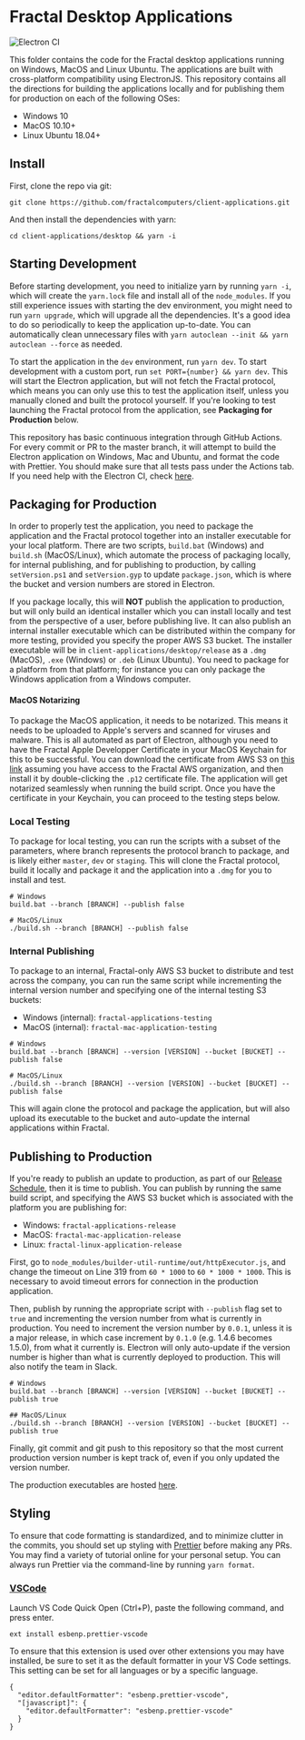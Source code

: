 # Fractal Desktop Applications

![Electron CI](https://github.com/fractalcomputers/client-applications/workflows/Electron%20CI/badge.svg)

This folder contains the code for the Fractal desktop applications running on Windows, MacOS and Linux Ubuntu. The applications are built with cross-platform compatibility using ElectronJS. This repository contains all the directions for building the applications locally and for publishing them for production on each of the following OSes:
-   Windows 10
-   MacOS 10.10+
-   Linux Ubuntu 18.04+

## Install

First, clone the repo via git:

`git clone https://github.com/fractalcomputers/client-applications.git`

And then install the dependencies with yarn:

`cd client-applications/desktop && yarn -i`

## Starting Development

Before starting development, you need to initialize yarn by running `yarn -i`, which will create the `yarn.lock` file and install all of the `node_modules`. If you still experience issues with starting the dev environment, you might need to run `yarn upgrade`, which will upgrade all the dependencies. It's a good idea to do so periodically to keep the application up-to-date. You can automatically clean unnecessary files with `yarn autoclean --init && yarn autoclean --force` as needed.

To start the application in the `dev` environment, run `yarn dev`. To start development with a custom port, run `set PORT={number} && yarn dev`. This will start the Electron application, but will not fetch the Fractal protocol, which means you can only use this to test the application itself, unless you manually cloned and built the protocol yourself. If you're looking to test launching the Fractal protocol from the application, see **Packaging for Production** below. 

This repository has basic continuous integration through GitHub Actions. For every commit or PR to the master branch, it will attempt to build the Electron application on Windows, Mac and Ubuntu, and format the code with Prettier. You should make sure that all tests pass under the Actions tab. If you need help with the Electron CI, check [here](https://github.com/samuelmeuli/action-electron-builder).

## Packaging for Production

In order to properly test the application, you need to package the application and the Fractal protocol together into an installer executable for your local platform. There are two scripts, `build.bat` (Windows) and `build.sh` (MacOS/Linux), which automate the process of packaging locally, for internal publishing, and for publishing to production, by calling `setVersion.ps1` and `setVersion.gyp` to update `package.json`, which is where the bucket and version numbers are stored in Electron.

If you package locally, this will **NOT** publish the application to production, but will only build an identical installer which you can install locally and test from the perspective of a user, before publishing live. It can also publish an internal installer executable which can be distributed within the company for more testing, provided you specify the proper AWS S3 bucket. The installer executable will be in `client-applications/desktop/release` as a `.dmg` (MacOS), `.exe` (Windows) or `.deb` (Linux Ubuntu). You need to package for a platform from that platform; for instance you can only package the Windows application from a Windows computer.

#### MacOS Notarizing

To package the MacOS application, it needs to be notarized. This means it needs to be uploaded to Apple's servers and scanned for viruses and malware. This is all automated as part of Electron, although you need to have the Fractal Apple Developper Certificate in your MacOS Keychain for this to be successful. You can download the certificate from AWS S3 on [this link](https://fractal-private-dev.s3.amazonaws.com/fractal-apple-codesigning-certificate.p12) assuming you have access to the Fractal AWS organization, and then install it by double-clicking the `.p12` certificate file. The application will get notarized seamlessly when running the build script. Once you have the certificate in your Keychain, you can proceed to the testing steps below.

### Local Testing

To package for local testing, you can run the scripts with a subset of the parameters, where branch represents the protocol branch to package, and is likely either `master`, `dev` or `staging`. This will clone the Fractal protocol, build it locally and package it and the application into a `.dmg` for you to install and test.

```
# Windows
build.bat --branch [BRANCH] --publish false

# MacOS/Linux
./build.sh --branch [BRANCH] --publish false
```

### Internal Publishing

To package to an internal, Fractal-only AWS S3 bucket to distribute and test across the company, you can run the same script while incrementing the internal version number and specifying one of the internal testing S3 buckets:
- Windows (internal): `fractal-applications-testing`
- MacOS (internal): `fractal-mac-application-testing`

```
# Windows
build.bat --branch [BRANCH] --version [VERSION] --bucket [BUCKET] --publish false

# MacOS/Linux
./build.sh --branch [BRANCH] --version [VERSION] --bucket [BUCKET] --publish false
```

This will again clone the protocol and package the application, but will also upload its executable to the bucket and auto-update the internal applications within Fractal.

## Publishing to Production

If you're ready to publish an update to production, as part of our [Release Schedule](https://www.notion.so/fractalcomputers/Release-Schedule-Drafting-c29cbe11c5f94cedb9c01aaa6d0d1ca4), then it is time to publish. You can publish by running the same build script, and specifying the AWS S3 bucket which is associated with the platform you are publishing for:
-   Windows: `fractal-applications-release`
-   MacOS: `fractal-mac-application-release`
-   Linux: `fractal-linux-application-release`

First, go to `node_modules/builder-util-runtime/out/httpExecutor.js`, and change the timeout on Line 319 from `60 * 1000` to `60 * 1000 * 1000`. This is necessary to avoid timeout errors for connection in the production application.

Then, publish by running the appropriate script with `--publish` flag set to `true` and incrementing the version number from what is currently in production. You need to increment the version number by `0.0.1`, unless it is a major release, in which case increment by `0.1.0` (e.g. 1.4.6 becomes 1.5.0), from what it currently is. Electron will only auto-update if the version number is higher than what is currently deployed to production. This will also notify the team in Slack.

```
# Windows
build.bat --branch [BRANCH] --version [VERSION] --bucket [BUCKET] --publish true

## MacOS/Linux
./build.sh --branch [BRANCH] --version [VERSION] --bucket [BUCKET] --publish true
```

Finally, git commit and git push to this repository so that the most current production version number is kept track of, even if you only updated the version number.

The production executables are hosted [here](https://s3.console.aws.amazon.com/s3/home?region=us-east-1#).

## Styling

To ensure that code formatting is standardized, and to minimize clutter in the commits, you should set up styling with [Prettier](https://prettier.io/) before making any PRs. You may find a variety of tutorial online for your personal setup. You can always run Prettier via the command-line by running `yarn format`. 

### [VSCode](https://marketplace.visualstudio.com/items?itemName=esbenp.prettier-vscode)

Launch VS Code Quick Open (Ctrl+P), paste the following command, and press enter.

```
ext install esbenp.prettier-vscode
```

To ensure that this extension is used over other extensions you may have installed, be sure to set it as the default formatter in your VS Code settings. This setting can be set for all languages or by a specific language.

```
{
  "editor.defaultFormatter": "esbenp.prettier-vscode",
  "[javascript]": {
    "editor.defaultFormatter": "esbenp.prettier-vscode"
  }
}
```

